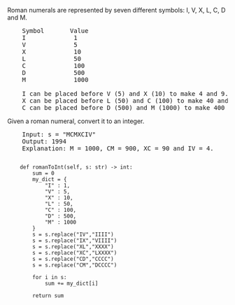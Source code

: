 Roman numerals are represented by seven different symbols: I, V, X, L, C, D and M.

<pre>
    Symbol       Value
    I             1
    V             5
    X             10
    L             50
    C             100
    D             500
    M             1000

    I can be placed before V (5) and X (10) to make 4 and 9. 
    X can be placed before L (50) and C (100) to make 40 and 90. 
    C can be placed before D (500) and M (1000) to make 400 and 900.
</pre>

Given a roman numeral, convert it to an integer.

<pre>
    Input: s = "MCMXCIV"
    Output: 1994
    Explanation: M = 1000, CM = 900, XC = 90 and IV = 4.
</pre>

<pre>
<code>
    def romanToInt(self, s: str) -> int:
        sum = 0
        my_dict = {
            "I" : 1,
            "V" : 5,
            "X" : 10,
            "L" : 50,
            "C" : 100,
            "D" : 500,
            "M" : 1000
        }
        s = s.replace("IV","IIII")
        s = s.replace("IX","VIIII")
        s = s.replace("XL","XXXX")
        s = s.replace("XC","LXXXX")
        s = s.replace("CD","CCCC")
        s = s.replace("CM","DCCCC")
        
        for i in s:
            sum += my_dict[i]
            
        return sum
</code>
</pre>
